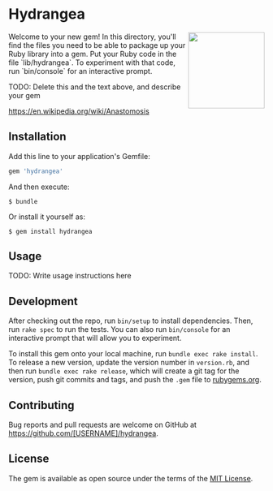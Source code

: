 # Hydrangea
<img align="right" src="https://github.com/fledman/hydrangea/blob/master/resources/anastomosis.jpg" height=150 with=150>
Welcome to your new gem! In this directory, you'll find the files you need to be able to package up your Ruby library into a gem. Put your Ruby code in the file `lib/hydrangea`. To experiment with that code, run `bin/console` for an interactive prompt.

TODO: Delete this and the text above, and describe your gem

https://en.wikipedia.org/wiki/Anastomosis

## Installation

Add this line to your application's Gemfile:

```ruby
gem 'hydrangea'
```

And then execute:

    $ bundle

Or install it yourself as:

    $ gem install hydrangea

## Usage

TODO: Write usage instructions here

## Development

After checking out the repo, run `bin/setup` to install dependencies. Then, run `rake spec` to run the tests. You can also run `bin/console` for an interactive prompt that will allow you to experiment.

To install this gem onto your local machine, run `bundle exec rake install`. To release a new version, update the version number in `version.rb`, and then run `bundle exec rake release`, which will create a git tag for the version, push git commits and tags, and push the `.gem` file to [rubygems.org](https://rubygems.org).

## Contributing

Bug reports and pull requests are welcome on GitHub at https://github.com/[USERNAME]/hydrangea.


## License

The gem is available as open source under the terms of the [MIT License](http://opensource.org/licenses/MIT).

